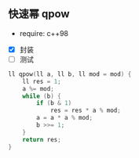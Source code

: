 ## 快速幂 qpow
 - require: c++98
 - [x] 封装
 - [ ] 测试

```cpp
ll qpow(ll a, ll b, ll mod = mod) {
    ll res = 1;
    a %= mod;
    while (b) {
        if (b & 1)
            res = res * a % mod;
        a = a * a % mod;
        b >>= 1;
    }
    return res;
}
```
